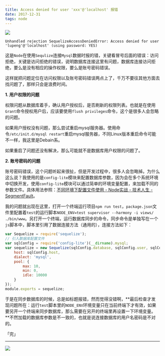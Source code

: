 ```yaml
---
title: Access denied for user 'xxx'@'localhost' 报错
date: 2017-12-31
tags: node
---
```


![](/image/500308044_wx.jpg)

```shell
Unhandled rejection SequelizeAccessDeniedError: Access denied for user 'lupeng'@'localhost' (using password: YES)
```

这是`Node`在使用`Sequlize`连接`Mysql`数据时报的错，关键看冒号后面的错误：访问拒绝，关键是访问拒绝的错误，说明数据库连接这里有问题，数据库连接访问拒绝，要么是没有相应的操作权限，要么是账号密码错误。

这样就把问题定位在访问权限以及账号密码错误两点上了，千万不要往其他方面去找问题了，那样只会是浪费时间。

**1. 用户权限的问题**

权限问题从数据库着手，确认用户授权后，是否刷新的权限列表。也就是在使用`Grant`命令授权用户后，应该要使用`flush privileges`命令，这个是很多人会忽略的问题。

如果用户授权没有问题，那么尝试重启mysql服务器。使用命令`/etc/init.d/mysql restart`重启mysql服务器，不同Linux版本重启命令可能不一样，我这里是Debain系。

如果重启了问题还没有解决，那么可能就不是数据库用户权限的问题了。

**2. 账号密码的问题**

账号密码错误，这个问题听起来很扯，但是开发过程中，很多人会忽略掉。为什么这么说？我使用的是`config-lite`模块来配置数据库参数，因为会在多个系统环境中切换开发，使用`config-lite`模块可以通过简单的环境变量配置，来加载不同的参数文件。具体用法参照：[不同环境下配置文件使用 - Node实战 - 技术人生 - SegmentFault](https://segmentfault.com/a/1190000010099383)。

我的问题就出现在这里，打开一个终端运行项目`npm run test`，`package.json`文件里配置着`test`的运行脚本`NODE_ENV=test supervisor --harmony -i views/ ./bin/www`。另打开一个终端，运行数据库同步的命令，同步命令是单独写在一个`js`脚本中，脚本里引用了数据连接方法（通用的），连接方法如下：

```javascript
var Sequelize = require('sequelize');
// 引入数据库配置文件
var sqlConfig = require('config-lite')(__dirname).mysql;
var sequelize = new Sequelize(sqlConfig.database, sqlConfig.user, sqlConfig.password, {
    host: sqlConfig.host,
    dialect: 'mysql',
    pool: {
        max: 10,
        min: 0,
        idle: 10000
    }
});
module.exports = sequelize;
```

于是在同步数据库的时候，总是如标题报错，然而觉得没错啊，**最后检查才发现问题所在：运行`test`脚本里的`NODE_ENV`环境变量只在当前终端下才有效，如果要另开一个终端来同步数据库，那么需要在另开的终端里再设置一下环境变量。**不然加载的数据库参数是不一致的，也就是说连接数据库的用户名密码是不对的。

「完」
- - -
![](/image/weixin.jpg)